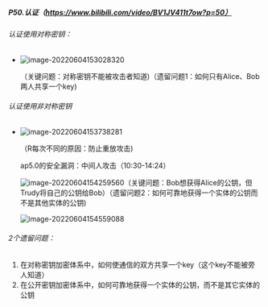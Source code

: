 ##### P50.认证（https://www.bilibili.com/video/BV1JV411t7ow?p=50）

###### 认证使用对称密钥：

- ![image-20220604153028320](http://1.15.139.112:5000/static/typoraFigureBed/image-20220604153028320.png)

  （关键问题：对称密钥不能被攻击者知道)（遗留问题1：如何只有Alice、Bob两人共享一个key)

###### 认证使用非对称密钥

- ![image-20220604153738281](http://1.15.139.112:5000/static/typoraFigureBed/image-20220604153738281.png)

  （R每次不同的原因：防止重放攻击)

  ap5.0的安全漏洞：中间人攻击（10:30-14:24）

  ![image-20220604154259560](http://1.15.139.112:5000/static/typoraFigureBed/image-20220604154259560.png)（关键问题：Bob想获得Alice的公钥，但Trudy将自己的公钥给Bob）（遗留问题2：如何可靠地获得一个实体的公钥而不是其他实体的公钥)
  
  ![image-20220604154559088](http://1.15.139.112:5000/static/typoraFigureBed/image-20220604154559088.png)

###### 2个遗留问题：

1. 在对称密钥加密体系中，如何使通信的双方共享一个key（这个key不能被旁人知道）
2. 在公开密钥加密体系中，如何可靠地获得一个实体的公钥，而不是其它实体的公钥